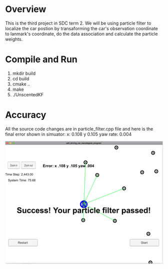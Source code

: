 # Overview
This is the third project in SDC term 2. We will be using particle filter to localize the car postion by transaforming the car's observation coordinate to lanmark's coordinate, do the data association and calculate the particle weights.

[image0]: error.png "error"


# Compile and Run

1. mkdir build
2. cd build
3. cmake ..
4. make
5. ./UnscentedKF

# Accuracy
All the source code changes are in particle_filter.cpp file and here is the final error shown in simuator:
x: 0.108  y 0.105  yaw rate: 0.004

![alt text][image0]




